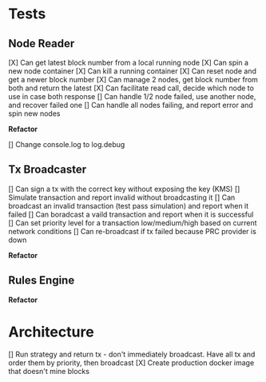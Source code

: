 # Tests

## Node Reader
[X] Can get latest block number from a local running node
[X] Can spin a new node container
[X] Can kill a running container
[X] Can reset node and get a newer block number
[X] Can manage 2 nodes, get block number from both and return the latest
[X] Can facilitate read call, decide which node to use in case both response
[] Can handle 1/2 node failed, use another node, and recover failed one
[] Can handle all nodes failing, and report error and spin new nodes

**Refactor**

[] Change console.log to log.debug

## Tx Broadcaster

[] Can sign a tx with the correct key without exposing the key (KMS)
[] Simulate transaction and report invalid without broadcasting it
[] Can broadcast an invalid transaction (test pass simulation) and report when it failed
[] Can boradcast a vaild transaction and report when it is successful
[] Can set priority level for a transaction low/medium/high based on current network conditions
[] Can re-broadcast if tx failed because PRC provider is down

**Refactor**

## Rules Engine

**Refactor**

# Architecture

[] Run strategy and return tx - don't immediately broadcast. Have all tx and order them by priority, then broadcast
[X] Create production docker image that doesn't mine blocks